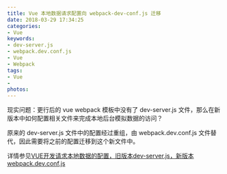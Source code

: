 ```yaml
---
title: Vue 本地数据请求配置向 webpack-dev-conf.js 迁移
date: 2018-03-29 17:34:25
categories:
- Vue
keywords:
- dev-server.js
- webpack.dev.conf.js
- Vue
- Webpack
tags:
- Vue
-
photos:
---
```


现实问题：更行后的 vue webpack 模板中没有了 dev-server.js 文件，那么在新版本中如何配置相关文件来完成本地后台模拟数据的访问？

原来的 dev-server.js 文件中的配置经过重组，由 webpack.dev.conf.js 文件替代，因此需要将之前的配置迁移到这个新文件中。

详情参见[VUE开发请求本地数据的配置，旧版本dev-server.js，新版本webpack.dev.conf.js](https://www.xiuyuan.info/?p=230)
